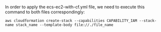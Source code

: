 In order to apply the ecs-ec2-with-cf.yml file, we need to execute this command to both files correspondingly:

```aws cloudformation create-stack --capabilities CAPABILITY_IAM --stack-name stack_name --template-body file://./file_name```
  
